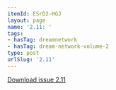 ```yaml
---
itemId: ESrD2-HGJ
layout: page
name: '2.11: '
tags:
- hasTag: dreamnetwork
- hasTag: dream-network-volume-2
type: post
urlSlug: '2.11'
---
```

<a href="files/pdfs/Volume_2/2.11-Dream-Network-Bulletin-Vol.2-No.11.pdf" download="">Download issue 2.11</a>